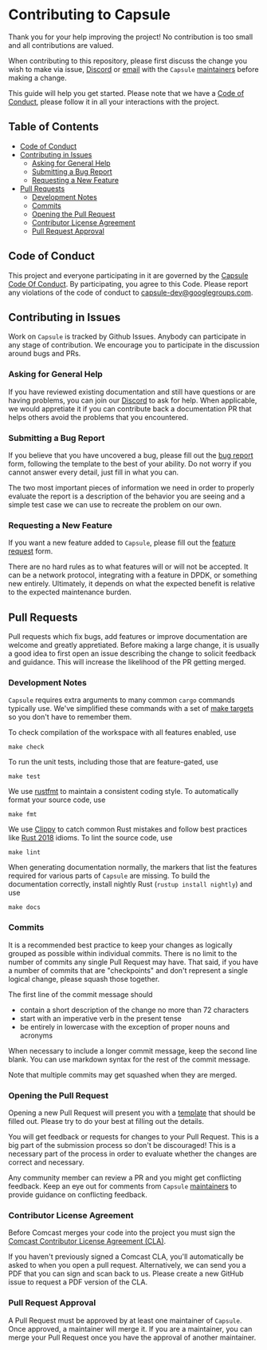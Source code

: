 # Contributing to Capsule

Thank you for your help improving the project! No contribution is too small and all contributions are valued.

When contributing to this repository, please first discuss the change you wish to make via issue, [Discord](https://discord.gg/sVN47RU) or [email](capsule-dev@googlegroups.com) with the `Capsule` [maintainers](https://github.com/orgs/capsule-rs/teams/maintainers/members) before making a change.

This guide will help you get started. Please note that we have a [Code of Conduct](CODE_OF_CONDUCT.md), please follow it in all your interactions with the project.

## Table of Contents

* [Code of Conduct](#code-of-conduct)
* [Contributing in Issues](#contributing-in-issues)
    * [Asking for General Help](#asking-for-general-help)
    * [Submitting a Bug Report](#submitting-a-bug-report)
    * [Requesting a New Feature](#requesting-a-new-feature)
* [Pull Requests](#pull-requests)
    * [Development Notes](#development-notes)
    * [Commits](#commits)
    * [Opening the Pull Request](#opening-the-pull-request)
    * [Contributor License Agreement](#contributor-license-agreement)
    * [Pull Request Approval](#pull-request-approval)

## Code of Conduct

This project and everyone participating in it are governed by the [Capsule Code Of Conduct](CODE_OF_CONDUCT.md).  By
participating, you agree to this Code. Please report any violations of the code of conduct to capsule-dev@googlegroups.com.

## Contributing in Issues

Work on `Capsule` is tracked by Github Issues. Anybody can participate in any stage of contribution. We encourage you to participate in the discussion around bugs and PRs.

### Asking for General Help

If you have reviewed existing documentation and still have questions or are having problems, you can join our [Discord](https://discord.gg/sVN47RU) to ask for help. When applicable, we would appretiate it if you can contribute back a documentation PR that helps others avoid the problems that you encountered.

### Submitting a Bug Report

If you believe that you have uncovered a bug, please fill out the [bug report](.github/ISSUE_TEMPLATE/bug-report.md) form, following the template to the best of your ability. Do not worry if you cannot answer every detail, just fill in what you can.

The two most important pieces of information we need in order to properly evaluate the report is a description of the behavior you are seeing and a simple test case we can use to recreate the problem on our own.

### Requesting a New Feature

If you want a new feature added to `Capsule`, please fill out the [feature request](.github/ISSUE_TEMPLATE/feature-request.md) form.

There are no hard rules as to what features will or will not be accepted. It can be a network protocol, integrating with a feature in DPDK, or something new entirely. Ultimately, it depends on what the expected benefit is relative to the expected maintenance burden.

## Pull Requests

Pull requests which fix bugs, add features or improve documentation are welcome and greatly appretiated. Before making a large change, it is usually a good idea to first open an issue describing the change to solicit feedback and guidance. This will increase the likelihood of the PR getting merged.

### Development Notes

`Capsule` requires extra arguments to many common `cargo` commands typically use. We've simplified these commands with a set of [make targets](Makefile) so you don't have to remember them.

To check compilation of the workspace with all features enabled, use

```
make check
```

To run the unit tests, including those that are feature-gated, use

```
make test
```

We use [rustfmt](https://github.com/rust-lang/rustfmt) to maintain a consistent coding style. To automatically format your source code, use

```
make fmt
```

We use [Clippy](https://github.com/rust-lang/rust-clippy) to catch common Rust mistakes and follow best practices like [Rust 2018](https://doc.rust-lang.org/edition-guide/rust-2018/index.html) idioms. To lint the source code, use

```
make lint
```

When generating documentation normally, the markers that list the features required for various parts of `Capsule` are missing. To build the documentation correctly, install nightly Rust (`rustup install nightly`) and use

```
make docs
```

### Commits

It is a recommended best practice to keep your changes as logically grouped as possible within individual commits. There is no limit to the number of commits any single Pull Request may have. That said, if you have a number of commits that are "checkpoints" and don't represent a single logical change, please squash those together.

The first line of the commit message should
  * contain a short description of the change no more than 72 characters
  * start with an imperative verb in the present tense
  * be entirely in lowercase with the exception of proper nouns and acronyms

When necessary to include a longer commit message, keep the second line blank. You can use markdown syntax for the rest of the commit message.

Note that multiple commits may get squashed when they are merged.

### Opening the Pull Request

Opening a new Pull Request will present you with a [template](.github/pull_request_template.md) that should be filled out. Please try to do your best at filling out the details.

You will get feedback or requests for changes to your Pull Request. This is a big part of the submission process so don't be discouraged! This is a necessary part of the process in order to evaluate whether the changes are correct and necessary.

Any community member can review a PR and you might get conflicting feedback. Keep an eye out for comments from `Capsule` [maintainers](https://github.com/orgs/capsule-rs/teams/maintainers/members) to provide guidance on conflicting feedback.

### Contributor License Agreement

Before Comcast merges your code into the project you must sign the [Comcast Contributor License Agreement (CLA)](https://gist.github.com/ComcastOSS/a7b8933dd8e368535378cda25c92d19a).

If you haven't previously signed a Comcast CLA, you'll automatically be asked to when you open a pull request. Alternatively, we can send you a PDF that you can sign and scan back to us. Please create a new GitHub issue to request a PDF version of the CLA.

### Pull Request Approval

A Pull Request must be approved by at least one maintainer of `Capsule`. Once approved, a maintainer will merge it. If you are a maintainer, you can merge your Pull Request once you have the approval of another maintainer.
